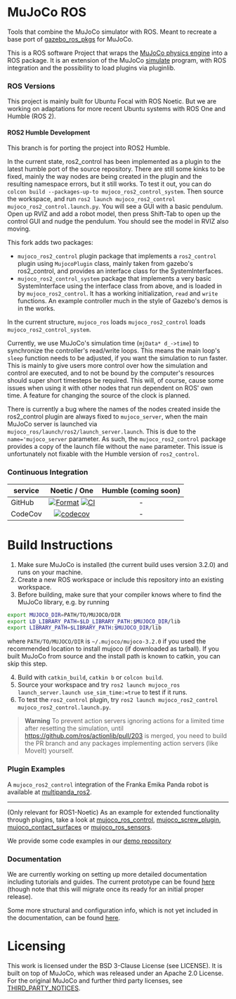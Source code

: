 # MuJoCo ROS

Tools that combine the MuJoCo simulator with ROS. Meant to recreate a base port of [gazebo\_ros\_pkgs](https://github.com/ros-simulation/gazebo_ros_pkgs) for MuJoCo.

This is a ROS software Project that wraps the [MuJoCo physics engine](https://mujoco.org/) into a ROS package.
It is an extension of the MuJoCo [simulate](https://github.com/deepmind/mujoco/blob/3.2.0/sample/simulate.cc) program, with ROS integration and the possibility to load plugins via pluginlib.

### ROS Versions

This project is mainly built for Ubuntu Focal with ROS Noetic. But we are working on adaptations for more recent Ubuntu systems with ROS One and Humble (ROS 2).

#### ROS2 Humble Development
This branch is for porting the project into ROS2 Humble.

In the current state, ros2_control has been implemented as a plugin to the latest humble port of the source repository.
There are still some kinks to be fixed, mainly the way nodes are being created in the plugin and the resulting namespace errors, but it still works.
To test it out, you can do `colcon build --packages-up-to mujoco_ros2_control_system`. Then source the workspace, and run `ros2 launch mujoco_ros2_control mujoco_ros2_control.launch.py`. You will see a GUI with a basic pendulum. Open up RVIZ and add a robot model, then press Shift-Tab to open up the control GUI and nudge the pendulum. You should see the model in RVIZ also moving.

This fork adds two packages:
- `mujoco_ros2_control` plugin package that implements a `ros2_control` plugin using `MujocoPlugin` class, mainly taken from gazebo's ros2_control, and provides an interface class for the SystemInterfaces.
- `mujoco_ros2_control_system` package that implements a very basic SystemInterface using the interface class from above, and is loaded in by `mujoco_ros2_control`. It has a working initialization, `read` and `write` functions. An example controller much in the style of Gazebo's demos is in the works.

In the current structure, `mujoco_ros` loads `mujoco_ros2_control` loads `mujoco_ros2_control_system`.

Currently, we use MuJoCo's simulation time (`mjData* d_->time`) to synchronize the controller's read/write loops. This means the main loop's `sleep` function needs to be adjusted, if you want the simulation to run faster.
This is mainly to give users more control over how the simulation and control are executed, and to not be bound by the computer's resources should super short timesteps be required.
This will, of course, cause some issues when using it with other nodes that run dependent on ROS' own time. A feature for changing the source of the clock is planned.

There is currently a bug where the names of the nodes created inside the ros2_control plugin are always fixed to `mujoco_server`, when the main MuJoCo server is launched via `mujoco_ros/launch/ros2/launch_server.launch`. This is due to the `name='mujoco_server` parameter. As such, the `mujoco_ros2_control` package provides a copy of the launch file without the `name` parameter. This issue is unfortunately not fixable with the Humble version of `ros2_control`.

### Continuous Integration

service    | Noetic / One | Humble (coming soon)
---------- | :-----: | :----:
GitHub | [![Format](https://github.com/ubi-agni/mujoco_ros_pkgs/actions/workflows/format.yaml/badge.svg?branch=noetic-devel)](https://github.com/ubi-agni/mujoco_ros_pkgs/actions/workflows/format.yaml?query=branch%3Anoetic-devel) [![CI](https://github.com/ubi-agni/mujoco_ros_pkgs/actions/workflows/ci.yaml/badge.svg?branch=noetic-devel)](https://github.com/ubi-agni/mujoco_ros_pkgs/actions/workflows/ci.yaml?query=branch%3Anoetic-devel) | - |
CodeCov | [![codecov](https://codecov.io/gh/ubi-agni/mujoco_ros_pkgs/branch/noetic-devel/graph/badge.svg?token=W7uHKcY0ly)](https://codecov.io/gh/ubi-agni/mujoco_ros_pkgs) | - |


# Build Instructions
1. Make sure MuJoCo is installed (the current build uses version 3.2.0) and runs on your machine.
2. Create a new ROS workspace or include this repository into an existing workspace.
3. Before building, make sure that your compiler knows where to find the MuJoCo library, e.g. by running
```bash
export MUJOCO_DIR=PATH/TO/MUJOCO/DIR
export LD_LIBRARY_PATH=$LD_LIBRARY_PATH:$MUJOCO_DIR/lib
export LIBRARY_PATH=$LIBRARY_PATH:$MUJOCO_DIR/lib
```
where `PATH/TO/MUJOCO/DIR` is `~/.mujoco/mujoco-3.2.0` if you used the recommended location to install mujoco (if downloaded as tarball). If you built MuJoCo from source and the install path is known to catkin, you can skip this step.

4. Build with `catkin_build`, `catkin b` or `colcon build`.
5. Source your workspace and try `ros2 launch mujoco_ros launch_server.launch use_sim_time:=true` to test if it runs.
6. To test the `ros2_control` plugin, try `ros2 launch mujoco_ros2_control mujoco_ros2_control.launch.py`.



> **Warning**
> To prevent action servers ignoring actions for a limited time after resetting the simulation, until https://github.com/ros/actionlib/pull/203 is merged, you need to build the PR branch and any packages implementing action servers (like MoveIt) yourself.


### Plugin Examples
A `mujoco_ros2_control` integration of the Franka Emika Panda robot is available at [multipanda_ros2](https://github.com/tenfoldpaper/multipanda_ros2/).

---
(Only relevant for ROS1-Noetic)
As an example for extended functionality through plugins, take a look at [mujoco_ros_control](https://github.com/ubi-agni/mujoco_ros_pkgs/tree/noetic-devel/mujoco_ros_control), [mujoco_screw_plugin](https://github.com/ubi-agni/mujoco_screw_plugin), [mujoco_contact_surfaces](https://github.com/ubi-agni/mujoco_contact_surfaces) or [mujoco_ros_sensors](https://github.com/ubi-agni/mujoco_ros_pkgs/tree/noetic-devel/mujoco_ros_sensors).

We provide some code examples in our [demo repository](https://github.com/ubi-agni/mujoco_ros_demos)


### Documentation

We are currently working on setting up more detailed documentation including tutorials and guides. The current prototype can be found [here](davidpl1.github.io/mujoco_ros_pkgs) (though note that this will migrate once its ready for an initial proper release).

Some more structural and configuration info, which is not yet included in the documentation, can be found [here](./mujoco_ros/README.md).

# Licensing

This work is licensed under the BSD 3-Clause License (see LICENSE).
It is built on top of MuJoCo, which was released under an Apache 2.0 License. For the original MuJoCo and further third party licenses, see [THIRD_PARTY_NOTICES](./THIRD_PARTY_NOTICES).
